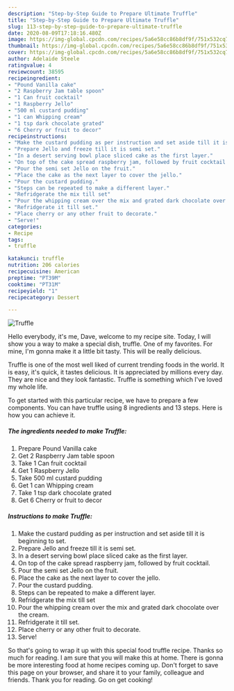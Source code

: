 ```yaml
---
description: "Step-by-Step Guide to Prepare Ultimate Truffle"
title: "Step-by-Step Guide to Prepare Ultimate Truffle"
slug: 113-step-by-step-guide-to-prepare-ultimate-truffle
date: 2020-08-09T17:18:16.480Z
image: https://img-global.cpcdn.com/recipes/5a6e58cc86b8df9f/751x532cq70/truffle-recipe-main-photo.jpg
thumbnail: https://img-global.cpcdn.com/recipes/5a6e58cc86b8df9f/751x532cq70/truffle-recipe-main-photo.jpg
cover: https://img-global.cpcdn.com/recipes/5a6e58cc86b8df9f/751x532cq70/truffle-recipe-main-photo.jpg
author: Adelaide Steele
ratingvalue: 4
reviewcount: 38595
recipeingredient:
- "Pound Vanilla cake"
- "2 Raspberry Jam table spoon"
- "1 Can fruit cocktail"
- "1 Raspberry Jello"
- "500 ml custard pudding"
- "1 can Whipping cream"
- "1 tsp dark chocolate grated"
- "6 Cherry or fruit to decor"
recipeinstructions:
- "Make the custard pudding as per instruction and set aside till it is beginning to set."
- "Prepare Jello and freeze till it is semi set."
- "In a desert serving bowl place sliced cake as the first layer."
- "On top of the cake spread raspberry jam, followed by fruit cocktail."
- "Pour the semi set Jello on the fruit."
- "Place the cake as the next layer to cover the jello."
- "Pour the custard pudding."
- "Steps can be repeated to make a different layer."
- "Refridgerate the mix till set"
- "Pour the whipping cream over the mix and grated dark chocolate over the cream."
- "Refridgerate it till set."
- "Place cherry or any other fruit to decorate."
- "Serve!"
categories:
- Recipe
tags:
- truffle

katakunci: truffle 
nutrition: 206 calories
recipecuisine: American
preptime: "PT39M"
cooktime: "PT31M"
recipeyield: "1"
recipecategory: Dessert

---
```



![Truffle](https://img-global.cpcdn.com/recipes/5a6e58cc86b8df9f/751x532cq70/truffle-recipe-main-photo.jpg)

Hello everybody, it's me, Dave, welcome to my recipe site. Today, I will show you a way to make a special dish, truffle. One of my favorites. For mine, I'm gonna make it a little bit tasty. This will be really delicious.

Truffle is one of the most well liked of current trending foods in the world. It is easy, it's quick, it tastes delicious. It is appreciated by millions every day. They are nice and they look fantastic. Truffle is something which I've loved my whole life.




To get started with this particular recipe, we have to prepare a few components. You can have truffle using 8 ingredients and 13 steps. Here is how you can achieve it.

<!--inarticleads1-->

##### The ingredients needed to make Truffle:

1. Prepare Pound Vanilla cake
1. Get 2 Raspberry Jam table spoon
1. Take 1 Can fruit cocktail
1. Get 1 Raspberry Jello
1. Take 500 ml custard pudding
1. Get 1 can Whipping cream
1. Take 1 tsp dark chocolate grated
1. Get 6 Cherry or fruit to decor




<!--inarticleads2-->

##### Instructions to make Truffle:

1. Make the custard pudding as per instruction and set aside till it is beginning to set.
1. Prepare Jello and freeze till it is semi set.
1. In a desert serving bowl place sliced cake as the first layer.
1. On top of the cake spread raspberry jam, followed by fruit cocktail.
1. Pour the semi set Jello on the fruit.
1. Place the cake as the next layer to cover the jello.
1. Pour the custard pudding.
1. Steps can be repeated to make a different layer.
1. Refridgerate the mix till set
1. Pour the whipping cream over the mix and grated dark chocolate over the cream.
1. Refridgerate it till set.
1. Place cherry or any other fruit to decorate.
1. Serve!




So that's going to wrap it up with this special food truffle recipe. Thanks so much for reading. I am sure that you will make this at home. There is gonna be more interesting food at home recipes coming up. Don't forget to save this page on your browser, and share it to your family, colleague and friends. Thank you for reading. Go on get cooking!
